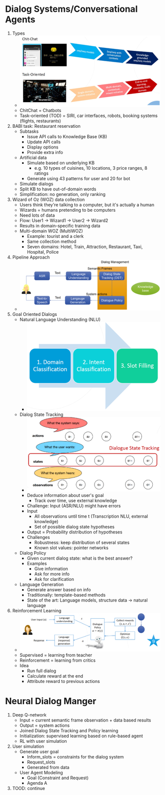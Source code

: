 # Dialog Systems/Conversational Agents
1. Types
    - ![image](images/dialog_sytem_types.png)
    - ChitChat = Chatbots
    - Task-oriented (TOD) = SIRI, car interfaces, robots, booking systems (flights, restaurants)
1. BABI task: Restaurant reservation
    - Subtasks
        * Issue API calls to Knowledge Base (KB)
        * Update API calls
        * Display options
        * Provide extra info
    - Artificial data
        * Simulate based on underlying KB
            + e.g. 10 types of cuisines, 10 locations, 3 price ranges, 8 ratings
        * Generate using 43 patterns for user and 20 for bot
    - Simulate dialogs
    - Split KB to have out-of-domain words
    - Simplification: no generation, only ranking
1. Wizard of Oz (WOZ) data collection
    - Users think they're talking to a computer, but it's actually a human
    - Wizards = humans pretending to be computers
    - Need lots of data
    - Flow: User1 -> Wizard1 -> User2 -> Wizard2
    - Results in domain-specific training data
    - Multi-domain WOZ (MultiWOZ)
        * Example: tourist and a clerk
        * Same collection method
        * Seven domains: Hotel, Train, Attraction, Restaurant, Taxi, Hospital, Police
1. Pipeline Approach
    - ![image](images/pipeline_approach_to_dialog.png)
1. Goal Oriented Dialogs
    - Natural Language Understanding (NLU)
        * ![image](images/natural_language_understanding.png)
    - Dialog State Tracking
        * ![image](images/dialog_state_tracking.png)
        * Deduce information about user's goal
            + Track over time, use external knowledge
        * Challenge: Input (ASR/NLU) might have errors
        * Input
            + All observations until time t (Transcription NLU, external knowledge)
            + Set of possible dialog state hypotheses
        * Output = Probability distribution of hypotheses
        * Challenges
            + Robustness: keep distribution of several states
            + Known slot values: pointer networks
    - Dialog Policy
        * Given current dialog state: what is the best answer?
        * Examples
            + Give information
            + Ask for more info
            + Ask for clarification
    - Language Generation
        * Generate answer based on info
        * Traditionally: template-based methods
        * State of the art: Language models, structure data -> natural language
1. Reinforcement Learning
    - ![image](images/reinforcement_learning_dialog.png)
    - Supervised = learning from teacher
    - Reinforcement = learning from critics
    - Idea
        * Run full dialog
        * Calculate reward at the end
        * Attribute reward to previous actions



# Neural Dialog Manger
1. Deep Q-network
    - Input = current semantic frame observation + data based results
    - Output = system actions
    - Joined Dialog State Tracking and Policy learning
    - Initialization: supervised learning based on rule-based agent
    - RL with user simulation
1. User simulation
    - Generate user goal
        * Inform\_slots = constraints for the dialog system
        * Request\_slots
        * Generated from data
    - User Agent Modeling
        * Goal (Constraint and Request)
        * Agenda A
1. TOOD: continue
